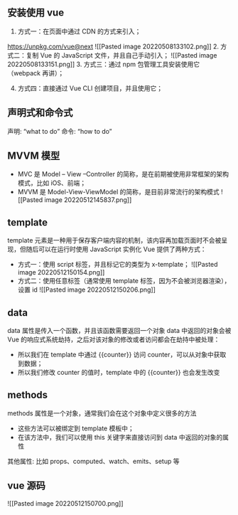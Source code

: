 
## 安装使用 vue
1.  方式一：在页面中通过 CDN 的方式来引入； 
<script src=" https://unpkg.com/vue@next"></script>
https://unpkg.com/vue@next
![[Pasted image 20220508133102.png]]
2.  方式二：复制 Vue 的 JavaScript 文件，并且自己手动引入； 
![[Pasted image 20220508133151.png]]
3.  方式三：通过 npm 包管理工具安装使用它（webpack 再讲）； 

4.  方式四：直接通过 Vue CLI 创建项目，并且使用它；

## 声明式和命令式
声明: “what to do”
命令: “how to do”

## MVVM 模型
- MVC 是 Model – View –Controller 的简称，是在前期被使用非常框架的架构模式，比如 iOS、前端； 
- MVVM 是 Model-View-ViewModel 的简称，是目前非常流行的架构模式
![[Pasted image 20220512145837.png]]

## template
 template 元素是一种用于保存客户端内容的机制，该内容再加载页面时不会被呈现，但随后可以在运行时使用 JavaScript 实例化
Vue 提供了两种方式：
- 方式一：使用 script 标签，并且标记它的类型为 x-template； ![[Pasted image 20220512150154.png]] 
- 方式二：使用任意标签（通常使用 template 标签，因为不会被浏览器渲染），设置 id ![[Pasted image 20220512150206.png]]


## data
data 属性是传入一个函数，并且该函数需要返回一个对象
data 中返回的对象会被 Vue 的响应式系统劫持，之后对该对象的修改或者访问都会在劫持中被处理：
-  所以我们在 template 中通过 {{counter}} 访问 counter，可以从对象中获取到数据； 
-  所以我们修改 counter 的值时，template 中的 {{counter}} 也会发生改变

## methods
methods 属性是一个对象，通常我们会在这个对象中定义很多的方法
-  这些方法可以被绑定到 template 模板中； 
-  在该方法中，我们可以使用 this 关键字来直接访问到 data 中返回的对象的属性

其他属性: 比如 props、computed、watch、emits、setup 等

## vue 源码
![[Pasted image 20220512150700.png]]